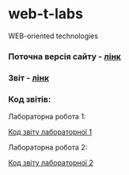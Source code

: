 # web-t-labs
WEB-oriented technologies

### Поточна версія сайту - [лінк](https://artic67.github.io/web-t-labs/)
### Звіт - [лінк](https://artic67.github.io/web-t-labs/business_logic.html)
### Код звітів:
Лабораторна робота 1:

[Код звіту лабораторної 1](https://artic67.github.io/web-t-labs/reports/report1/report-lab1.html)


Лабораторна робота 2:

[Код звіту лабораторної 2](https://artic67.github.io/web-t-labs/reports/report2/report-lab2.html)